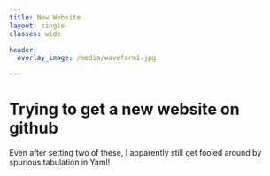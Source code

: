 ```yaml
---
title: New Website
layout: single
classes: wide

header:
  overlay_image: /media/waveform1.jpg

---
```



# Trying to get a new website on github

Even after setting two of these, I apparently still get fooled around by spurious tabulation in Yaml!
